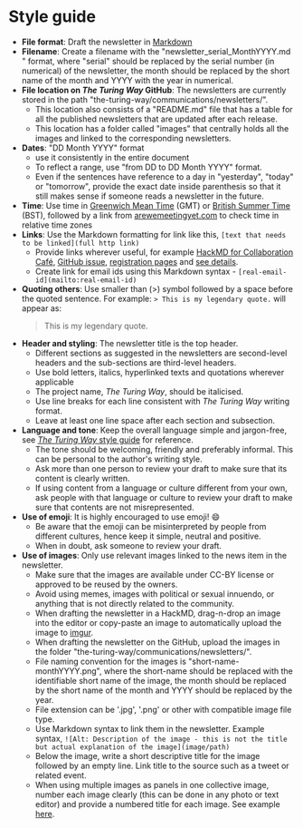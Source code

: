 # Style guide

- **File format**: Draft the newsletter in [Markdown](https://en.wikipedia.org/wiki/Markdown)
- **Filename**: Create a filename with the "newsletter_serial_MonthYYYY.md " format, where "serial" should be replaced by the serial number (in numerical) of the newsletter, the month should be replaced by the short name of the month and YYYY with the year in numerical.
- **File location on _The Turing Way_ GitHub**: The newsletters are currently stored in the path "the-turing-way/communications/newsletters/".
    - This location also consists of a "README.md" file that has a table for all the published newsletters that are updated after each release.
    - This location has a folder called "images" that centrally holds all the images and linked to the corresponding newsletters.
- **Dates**: "DD Month YYYY" format
    - use it consistently in the entire document
    - To reflect a range, use "from DD to DD Month YYYY" format.
    - Even if the sentences have reference to a day in "yesterday", "today" or "tomorrow", provide the exact date inside parenthesis so that it still makes sense if someone reads a newsletter in the future.
- **Time**: Use time in [Greenwich Mean Time](https://greenwichmeantime.com/what-is-gmt/) (GMT) or [British Summer Time](https://greenwichmeantime.com/uk/time/british-summer-time/) (BST), followed by a link from [arewemeetingyet.com](https://arewemeetingyet.com/#form) to check time in relative time zones
- **Links**: Use the Markdown formatting for link like this, `[text that needs to be linked](full http link)`
    - Provide links wherever useful, for example [HackMD for Collaboration Café](https://hackmd.io/@KirstieJane/CollabCafe), [GitHub issue](https://github.com/alan-turing-institute/the-turing-way/issues), [registration pages](https://www.eventbrite.co.uk/) and [see details](https://github.com/alan-turing-institute/the-turing-way).
    - Create link for email ids using this Markdown syntax - ``[real-email-id](mailto:real-email-id)``
- **Quoting others**: Use smaller than (>) symbol followed by a space before the quoted sentence. For example:
    `> This is my legendary quote.` will appear as:
    > This is my legendary quote.
- **Header and styling**: The newsletter title is the top header.
    - Different sections as suggested in the newsletters are second-level headers and the sub-sections are third-level headers.
    - Use bold letters, italics, hyperlinked texts and quotations wherever applicable
    - The project name, _The Turing Way_, should be italicised.
    - Use line breaks for each line consistent with _The Turing Way_ writing format.
    - Leave at least one line space after each section and subsection.
- **Language and tone**: Keep the overall language simple and jargon-free, see [_The Turing Way_ style guide](https://github.com/alan-turing-institute/the-turing-way/blob/master/CONTRIBUTING.md#style-guide) for reference.
    - The tone should be welcoming, friendly and preferably informal.
    This can be personal to the author's writing style.
    - Ask more than one person to review your draft to make sure that its content is clearly written.
    - If using content from a language or culture different from your own, ask people with that language or culture to review your draft to make sure that contents are not misrepresented.
- **Use of emoji**: It is highly encouraged to use emoji! :smile:
    - Be aware that the emoji can be misinterpreted by people from different cultures, hence keep it simple, neutral and positive.
    - When in doubt, ask someone to review your draft.
- **Use of images**: Only use relevant images linked to the news item in the newsletter.
    - Make sure that the images are available under CC-BY license or approved to be reused by the owners.
    - Avoid using memes, images with political or sexual innuendo, or anything that is not directly related to the community.
    - When drafting the newsletter in a HackMD, drag-n-drop an image into the editor or copy-paste an image to automatically upload the image to [imgur](https://en.wikipedia.org/wiki/Imgur).
    - When drafting the newsletter on the GitHub, upload the images in the folder "the-turing-way/communications/newsletters/".
    - File naming convention for the images is "short-name-monthYYYY.png", where the short-name should be replaced with the identifiable short name of the image, the month should be replaced by the short name of the month and YYYY should be replaced by the year.
    - File extension can be '.jpg', '.png' or other with compatible image file type.
    - Use Markdown syntax to link them in the newsletter. Example syntax, `![Alt: Description of the image - this is not the title but actual explanation of the image](image/path)`
    - Below the image, write a short descriptive title for the image followed by an empty line.
    Link title to the source such as a tweet or related event.
    - When using multiple images as panels in one collective image, number each image clearly (this can be done in any photo or text editor) and provide a numbered title for each image.
    See example [here](https://github.com/alan-turing-institute/the-turing-way/blob/master/communications/newsletters/newsletter_14_May2020.md#tweets-from-the-community).
